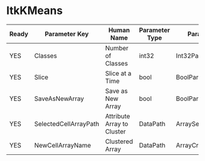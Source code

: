 # ItkKMeans #

| Ready | Parameter Key | Human Name | Parameter Type | Parameter Class |
|-------|---------------|------------|-----------------|----------------|
| YES | Classes | Number of Classes | int32 | Int32Parameter |
| YES | Slice | Slice at a Time | bool | BoolParameter |
| YES | SaveAsNewArray | Save as New Array | bool | BoolParameter |
| YES | SelectedCellArrayPath | Attribute Array to Cluster | DataPath | ArraySelectionParameter |
| YES | NewCellArrayName | Clustered Array | DataPath | ArrayCreationParameter |
